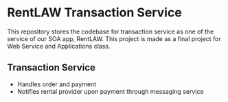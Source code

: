 # RentLAW Transaction Service

This repository stores the codebase for transaction service as one of the service of our SOA app, RentLAW. This project is made as a final project for Web Service and Applications class.

## Transaction Service

- Handles order and payment
- Notifies rental provider upon payment through messaging service